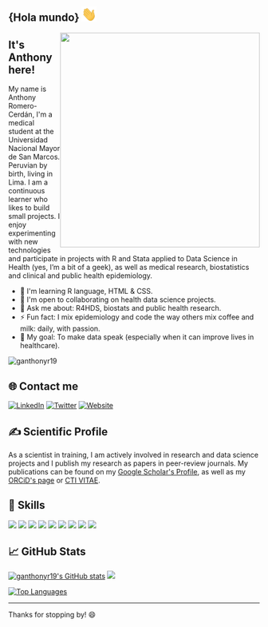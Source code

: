 <!-- This README.md is based on README from @Pratham31 (https://github.com/Pratham31) and @Psotob (https://github.com/psotob) -->

<h2>{Hola mundo} <img src="https://github.com/ganthonyr19/ganthonyr19/blob/main/wave.gif" width="30px"> </h2>

<img src="https://github.com/ganthonyr/ganthonyr/blob/main/final.gif" height="430" width="400" align="right"></img>

## It's Anthony here! 
My name is Anthony Romero-Cerdán, I'm a medical student at the Universidad Nacional Mayor de San Marcos. Peruvian by birth, living in Lima. I am a continuous learner who likes to build small projects. I enjoy experimenting with new technologies and participate in projects with R and Stata applied to Data Science in Health (yes, I’m a bit of a geek), as well as medical research, biostatistics and clinical and public health epidemiology.

* 🌱 I'm learning R language, HTML & CSS. 
* 🤝 I'm open to collaborating on health data science projects.
* 💬 Ask me about: R4HDS, biostats and public health research.
* ⚡ Fun fact: I mix epidemiology and code the way others mix coffee and milk: daily, with passion.
* 🎯 My goal: To make data speak (especially when it can improve lives in healthcare).
<!--- 🔭 I’m currently working on: [Project name or area] -->
<!-- - 👯 I’m looking to collaborate on: -->

<p align="left"> <img src="https://komarev.com/ghpvc/?username=ganthonyr19&label=Profile%20views&color=0e75b6&style=plastic" alt="ganthonyr19" /> </p>

## 🌐 Contact me

[![LinkedIn](https://img.shields.io/badge/-LinkedIn-%2332CD32?style=flat-square&logo=linkedin&logoColor=white)](https://www.linkedin.com/in/garomeroc)
[![Twitter](https://img.shields.io/badge/-Twitter-%239B59B6?style=flat-square&logo=twitter&logoColor=white)](https://x.com/ganthonyrc)
[![Website](https://img.shields.io/badge/-Website-%230077B5?style=flat-square&logo=web&logoColor=white)](https://anthonyromero.netlify.app/)


## &#x270d; Scientific Profile

As a scientist in training, I am actively involved in research and data science projects and I publish my research as papers in peer-review journals. My publications can be found on my [Google Scholar's Profile](https://scholar.google.com/citations?user=bSpylR0AAAAJ&hl=es), as well as my [ORCiD's page](https://orcid.org/0000-0001-6342-647X) or [CTI VITAE](https://ctivitae.concytec.gob.pe/appDirectorioCTI/VerDatosInvestigador.do?id_investigador=138155). 

## 🔧 Skills

![](https://img.shields.io/badge/Code-R%20project-informational?style=flat&logo=R&logoColor=white&color=276DC3)
![](https://img.shields.io/badge/Code-RStudio-informational?style=flat&logo=RStudio&logoColor=white&color=75AADB)
![](https://img.shields.io/badge/Code-Git-informational?style=flat&logo=git&logoColor=white&color=F05032)
![](https://img.shields.io/badge/Tools-GitHub-informational?style=flat&logo=github&logoColor=white&color=181717)
![](https://img.shields.io/badge/Tools-Zotero-informational?style=flat&logo=zotero&logoColor=white&color=CC2936)
![](https://img.shields.io/badge/Tools-Mendeley-informational?style=flat&logo=mendeley&logoColor=white&color=A51C30)
![](https://img.shields.io/badge/Code-HTML-informational?style=flat&logo=html5&logoColor=white&color=E34F26)
![](https://img.shields.io/badge/Code-CSS-informational?style=flat&logo=css3&logoColor=white&color=1572B6)
![](https://img.shields.io/badge/Code-Stata-informational?style=flat&logoColor=white&color=0093D0)


## &#x1f4c8; GitHub Stats

<a href="http://www.github.com/ganthonyr19"><img src="https://github-readme-stats.vercel.app/api?username=ganthonyr19&show_icons=true&hide=&count_private=true&title_color=0891b2&text_color=ffffff&icon_color=0891b2&bg_color=1c1917&hide_border=true&show_icons=true" alt="ganthonyr19's GitHub stats" /></a>
<a href="http://www.github.com/ganthonyr19"><img src="https://github-readme-streak-stats.herokuapp.com/?user=ganthonyr19&stroke=ffffff&background=1c1917&ring=0891b2&fire=0891b2&currStreakNum=ffffff&currStreakLabel=0891b2&sideNums=ffffff&sideLabels=ffffff&dates=ffffff&hide_border=true" /></a>

<a href="https://github.com/ganthonyr19" align="left"><img src="https://github-readme-stats.vercel.app/api/top-langs/?username=ganthonyr19&langs_count=10&title_color=0891b2&text_color=ffffff&icon_color=0891b2&bg_color=1c1917&hide_border=true&locale=en&custom_title=Top%20%Languages" alt="Top Languages" /></a>

---

Thanks for stopping by! 😄

<!-- Resources -->
<!-- Icons: https://simpleicons.org/ -->
<!-- GitHub Stats: https://github.com/anuraghazra/github-readme-stats -->
<!-- Emojis: https://emojipedia.org/emoji/ -->
<!-- HTML Emojis: https://www.fileformat.info/index.htm -->
<!-- Awesome GitHub Profile README: https://github.com/kautukkundan/Awesome-Profile-README-templates -->
